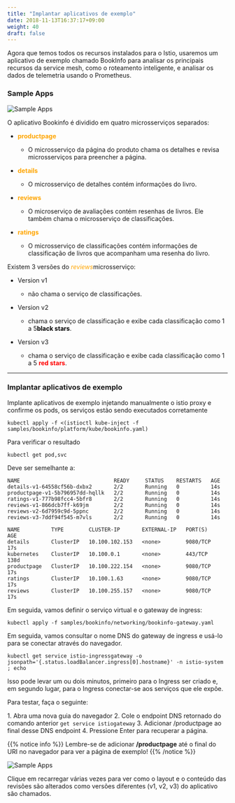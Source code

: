 ```yaml
---
title: "Implantar aplicativos de exemplo"
date: 2018-11-13T16:37:17+09:00
weight: 40
draft: false
---
```


Agora que temos todos os recursos instalados para o Istio, usaremos um aplicativo de exemplo chamado BookInfo para analisar os principais recursos da service mesh, como o roteamento inteligente, e analisar os dados de telemetria usando o Prometheus.

### Sample Apps


![Sample Apps](/images/servicemesh-deploy1.png)

O aplicativo Bookinfo é dividido em quatro microsserviços separados:

* <span style="color:orange">**productpage**</span>
  * O microsserviço da página do produto chama os detalhes e revisa microsserviços para preencher a página.

* <span style="color:orange">**details**</span>
  * O microsserviço de detalhes contém informações do livro.

* <span style="color:orange">**reviews**</span>
  * O microserviço de avaliações contém resenhas de livros. Ele também chama o microsserviço de classificações.

* <span style="color:orange">**ratings**</span>
  * O microsserviço de classificações contém informações de classificação de livros que acompanham uma resenha do livro.

Existem 3 versões do <span style="color:orange">*reviews*</span>microsserviço:

* Version v1
  * não chama o serviço de classificações.

* Version v2
  * chama o serviço de classificação e exibe cada classificação como 1 a 5<span style="color:black">**black stars**</span>.

* Version v3
  * chama o serviço de classificação e exibe cada classificação como 1 a 5 <span style="color:red">**red stars**</span>.

---

### Implantar aplicativos de exemplo

Implante aplicativos de exemplo injetando manualmente o istio proxy e confirme os pods, os serviços estão sendo executados corretamente

```
kubectl apply -f <(istioctl kube-inject -f samples/bookinfo/platform/kube/bookinfo.yaml)
```

Para verificar o resultado

```
kubectl get pod,svc
```

Deve ser semelhante a:

```
NAME                              READY     STATUS    RESTARTS   AGE
details-v1-64558cf56b-dxbx2       2/2       Running   0          14s
productpage-v1-5b796957dd-hqllk   2/2       Running   0          14s
ratings-v1-777b98fcc4-5bfr8       2/2       Running   0          14s
reviews-v1-866dcb7ff-k69jm        2/2       Running   0          14s
reviews-v2-6d7959c9d-5ppnc        2/2       Running   0          14s
reviews-v3-7ddf94f545-m7vls       2/2       Running   0          14s

NAME          TYPE        CLUSTER-IP       EXTERNAL-IP   PORT(S)    AGE
details       ClusterIP   10.100.102.153   <none>        9080/TCP   17s
kubernetes    ClusterIP   10.100.0.1       <none>        443/TCP    138d
productpage   ClusterIP   10.100.222.154   <none>        9080/TCP   17s
ratings       ClusterIP   10.100.1.63      <none>        9080/TCP   17s
reviews       ClusterIP   10.100.255.157   <none>        9080/TCP   17s
```

Em seguida, vamos definir o serviço virtual e o gateway de ingress:

```
kubectl apply -f samples/bookinfo/networking/bookinfo-gateway.yaml
```

Em seguida, vamos consultar o nome DNS do gateway de ingress e usá-lo para se conectar através do navegador.

```
kubectl get service istio-ingressgateway -o jsonpath='{.status.loadBalancer.ingress[0].hostname}' -n istio-system ; echo
```

Isso pode levar um ou dois minutos, primeiro para o Ingress ser criado e, em segundo lugar, para o Ingress conectar-se aos serviços que ele expõe.

Para testar, faça o seguinte:

1. Abra uma nova guia do navegador
2. Cole o endpoint DNS retornado do comando anterior ```get service istiogateway``` 
3. Adicionar /productpage ao final desse DNS endpoint
4. Pressione Enter para recuperar a página.

{{% notice info %}}
Lembre-se de adicionar **/productpage** até o final do URI no navegador para ver a página de exemplo!
{{% /notice %}}

![Sample Apps](/images/servicemesh-deploy2.png)

Clique em recarregar várias vezes para ver como o layout e o conteúdo das revisões são alterados como versões diferentes (v1, v2, v3) do aplicativo são chamados.
